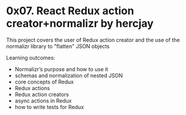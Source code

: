 # 0x07. React Redux action creator+normalizr by hercjay

This project covers the user of Redux action creator and the use of the normalizr library to "flatten" JSON objects

Learning outcomes:
- Normalizr’s purpose and how to use it
- schemas and normalization of nested JSON
- core concepts of Redux
- Redux actions
- Redux action creators
- async actions in Redux
- how to write tests for Redux
